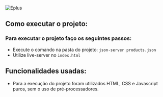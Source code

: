 ![Eplus](https://www.agenciaeplus.com.br/wp-content/themes/eplus/images/agencia-eplus-n-logo.png)


## Como executar o projeto:

### Para executar o projeto faço os seguintes passos:
- Execute o comando na pasta do projeto: `json-server products.json`
- Utilize live-server no `index.html`


## Funcionalidades usadas:
- Para a execução do projeto foram utilizados HTML, CSS e Javascript puros, sem o uso de pré-processadores.